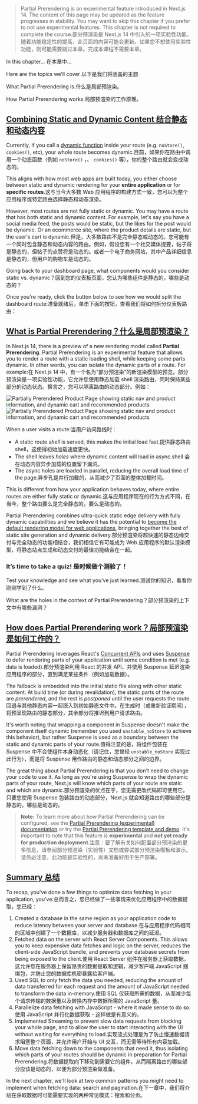 > Partial Prerendering is an experimental feature introduced in Next.js 14. The content of this page may be updated as the feature progresses in stability. You may want to skip this chapter if you prefer to not use experimental features. This chapter is not required to complete the course.部分预渲染是 Next.js 14 中引入的一项实验性功能。随着功能稳定性的提高，此页面的内容可能会更新。如果您不想使用实验性功能，则可能需要跳过本章。完成本课程不需要本章。

In this chapter... 在本章中...

Here are the topics we’ll cover 以下是我们将涵盖的主题

What Partial Prerendering is.什么是局部预渲染。

How Partial Prerendering works.局部预渲染的工作原理。

## [Combining Static and Dynamic Content 结合静态和动态内容](#combining-static-and-dynamic-content)

Currently, if you call a [dynamic function](https://nextjs.org/docs/app/building-your-application/routing/route-handlers#dynamic-functions) inside your route (e.g. `noStore()`, `cookies()`, etc), your whole route becomes dynamic.目前，如果你在路由中调用一个动态函数（例如 `noStore()` ，、 `cookies()` 等），你的整个路由就会变成动态的。

This aligns with how most web apps are built today, you either choose between static and dynamic rendering for your **entire application** or for **specific routes**.这与当今大多数 Web 应用程序的构建方式一致，您可以为整个应用程序或特定路由选择静态和动态渲染。

However, most routes are not fully static or dynamic. You may have a route that has both static and dynamic content. For example, let's say you have a social media feed, the posts would be static, but the likes for the post would be dynamic. Or an ecommerce site, where the product details are static, but the user's cart is dynamic.但是，大多数路由不是完全静态或动态的。您可能有一个同时包含静态和动态内容的路由。例如，假设您有一个社交媒体提要，帖子将是静态的，但帖子的点赞将是动态的。或者一个电子商务网站，其中产品详细信息是静态的，但用户的购物车是动态的。

Going back to your dashboard page, what components would you consider static vs. dynamic？回到您的仪表板页面，您认为哪些组件是静态的，哪些是动态的？

Once you're ready, click the button below to see how we would split the dashboard route:准备就绪后，单击下面的按钮，查看我们将如何拆分仪表板路由：

## [What is Partial Prerendering？什么是局部预渲染？](#what-is-partial-prerendering)

In Next.js 14, there is a preview of a new rendering model called **Partial Prerendering**. Partial Prerendering is an experimental feature that allows you to render a route with a static loading shell, while keeping some parts dynamic. In other words, you can isolate the dynamic parts of a route. For example:在 Next.js 14 中，有一个名为“部分预渲染”的新渲染模型的预览。部分预渲染是一项实验性功能，它允许您使用静态加载 shell 渲染路由，同时保持某些部分的动态状态。换言之，您可以隔离路由的动态部分。例如：

![Partially Prerendered Product Page showing static nav and product information, and dynamic cart and recommended products](https://nextjs.org/_next/image?url=%2Flearn%2Flight%2Fthinking-in-ppr.png\&w=3840\&q=75\&dpl=dpl_FCceakDAygFm3XpfzDutxg9ALjmD)![Partially Prerendered Product Page showing static nav and product information, and dynamic cart and recommended products](https://nextjs.org/_next/image?url=%2Flearn%2Fdark%2Fthinking-in-ppr.png\&w=3840\&q=75\&dpl=dpl_FCceakDAygFm3XpfzDutxg9ALjmD)

When a user visits a route:当用户访问路线时：

* A static route *shell* is served, this makes the initial load fast.提供静态路由 shell，这使得初始加载速度更快。
* The shell leaves *holes* where dynamic content will load in async.shell 会在动态内容异步加载的位置留下漏洞。
* The async holes are loaded in parallel, reducing the overall load time of the page.异步孔是并行加载的，从而减少了页面的整体加载时间。

This is different from how your application behaves today, where entire routes are either fully static or dynamic.这与应用程序现在的行为方式不同，在当今，整个路由要么是完全静态的，要么是动态的。

Partial Prerendering combines ultra-quick static edge delivery with fully dynamic capabilities and we believe it has the potential to [become the default rendering model for web applications](https://vercel.com/blog/partial-prerendering-with-next-js-creating-a-new-default-rendering-model), bringing together the best of static site generation and dynamic delivery.部分预渲染将超快速的静态边缘交付与完全动态的功能相结合，我们相信它有可能成为 Web 应用程序的默认渲染模型，将静态站点生成和动态交付的最佳功能结合在一起。

### It’s time to take a quiz! 是时候做个测验了！

Test your knowledge and see what you’ve just learned.测试你的知识，看看你刚刚学到了什么。

What are the holes in the context of Partial Prerendering？部分预渲染的上下文中有哪些漏洞？

## [How does Partial Prerendering work？局部预渲染是如何工作的？](#how-does-partial-prerendering-work)

Partial Prerendering leverages React's [Concurrent APIs](https://react.dev/blog/2021/12/17/react-conf-2021-recap#react-18-and-concurrent-features) and uses [Suspense](https://react.dev/reference/react/Suspense) to defer rendering parts of your application until some condition is met (e.g. data is loaded).部分预渲染利用 React 的并发 API，并使用 Suspense 延迟渲染应用程序的部分，直到满足某些条件（例如加载数据）。

The fallback is embedded into the initial static file along with other static content. At build time (or during revalidation), the static parts of the route are *prerendered*, and the rest is *postponed* until the user requests the route.回退与其他静态内容一起嵌入到初始静态文件中。在生成时（或重新验证期间），将预呈现路由的静态部分，其余部分将推迟到用户请求路由。

It's worth noting that wrapping a component in Suspense doesn't make the component itself dynamic (remember you used `unstable_noStore` to achieve this behavior), but rather Suspense is used as a boundary between the static and dynamic parts of your route.值得注意的是，将组件包装在 Suspense 中不会使组件本身动态化（请记住，您曾经 `unstable_noStore` 实现过此行为），而是将 Suspense 用作路由的静态和动态部分之间的边界。

The great thing about Partial Prerendering is that you don't need to change your code to use it. As long as you're using Suspense to wrap the dynamic parts of your route, Next.js will know which parts of your route are static and which are dynamic.部分预渲染的优点在于，您无需更改代码即可使用它。只要您使用 Suspense 包装路由的动态部分，Next.js 就会知道路由的哪些部分是静态的，哪些是动态的。

> **Note:** To learn more about how Partial Prerendering can be configured, see the [Partial Prerendering (experimental) documentation](https://nextjs.org/docs/app/api-reference/next-config-js/partial-prerendering) or try the [Partial Prerendering template and demo](https://vercel.com/templates/next.js/partial-prerendering-nextjs). It's important to note that this feature is **experimental** and **not yet ready for production deployment**.注意：要了解有关如何配置部分预渲染的更多信息，请参阅部分预渲染（实验性）文档或尝试部分预渲染模板和演示。请务必注意，此功能是实验性的，尚未准备好用于生产部署。

## [Summary 总结](#summary)

To recap, you've done a few things to optimize data fetching in your application, you've:总而言之，您已经做了一些事情来优化应用程序中的数据提取，您已经：

1. Created a database in the same region as your application code to reduce latency between your server and database.在与应用程序代码相同的区域中创建了一个数据库，以减少服务器和数据库之间的延迟。
2. Fetched data on the server with React Server Components. This allows you to keep expensive data fetches and logic on the server, reduces the client-side JavaScript bundle, and prevents your database secrets from being exposed to the client.使用 React Server 组件在服务器上获取数据。这允许您在服务器上保留昂贵的数据提取和逻辑，减少客户端 JavaScript 捆绑包，并防止您的数据库机密暴露给客户端。
3. Used SQL to only fetch the data you needed, reducing the amount of data transferred for each request and the amount of JavaScript needed to transform the data in-memory.使用 SQL 仅获取所需的数据，从而减少每个请求传输的数据量以及转换内存中数据所需的 JavaScript 量。
4. Parallelize data fetching with JavaScript - where it made sense to do so.使用 JavaScript 并行化数据获取 - 这样做是有意义的。
5. Implemented Streaming to prevent slow data requests from blocking your whole page, and to allow the user to start interacting with the UI without waiting for everything to load.实现流式处理是为了防止慢速数据请求阻塞整个页面，并允许用户开始与 UI 交互，而无需等待所有内容加载。
6. Move data fetching down to the components that need it, thus isolating which parts of your routes should be dynamic in preparation for Partial Prerendering.将数据提取向下移动到需要它的组件，从而隔离路由的哪些部分应该是动态的，以便为部分预渲染做准备。

In the next chapter, we'll look at two common patterns you might need to implement when fetching data: search and pagination.在下一章中，我们将介绍在获取数据时可能需要实现的两种常见模式：搜索和分页。

